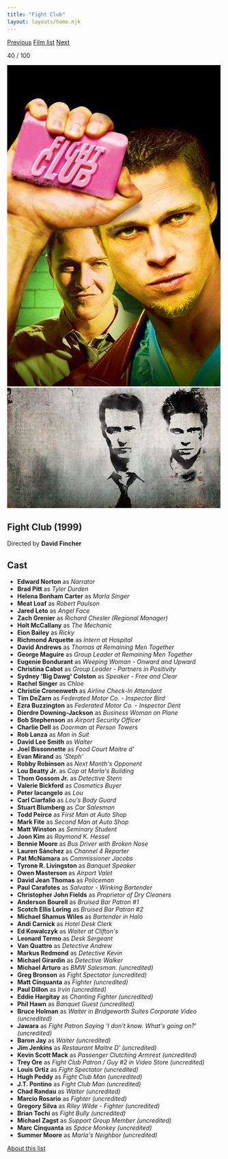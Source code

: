 ```yaml
---
title: "Fight Club"
layout: layouts/home.njk
---
```


<nav class="films">
  <a class="prev" href="../ghost-dog-the-way-of-the-samurai">Previous</a>
  <a href="../">Film list</a>
  <a class="next" href="../the-straight-story">Next</a>
</nav>

<p>40 / 100</p>

<article class="film">
  <img class="poster" src="../films/posters/fight-club.jpg" alt="">
  <img class="backdrop" src="../films/backdrops/fight-club.jpg" alt="">

  <h1>Fight Club (1999)</h1>

  <p class="director">
    Directed by <strong>David Fincher</strong>
  </p>


  <h2>
    Cast
  </h2>
  <ul>
    <li><strong>Edward Norton</strong> as <em>Narrator</em></li>
<li><strong>Brad Pitt</strong> as <em>Tyler Durden</em></li>
<li><strong>Helena Bonham Carter</strong> as <em>Marla Singer</em></li>
<li><strong>Meat Loaf</strong> as <em>Robert Paulson</em></li>
<li><strong>Jared Leto</strong> as <em>Angel Face</em></li>
<li><strong>Zach Grenier</strong> as <em>Richard Chesler (Regional Manager)</em></li>
<li><strong>Holt McCallany</strong> as <em>The Mechanic</em></li>
<li><strong>Eion Bailey</strong> as <em>Ricky</em></li>
<li><strong>Richmond Arquette</strong> as <em>Intern at Hospital</em></li>
<li><strong>David Andrews</strong> as <em>Thomas at Remaining Men Together</em></li>
<li><strong>George Maguire</strong> as <em>Group Leader at Remaining Men Together</em></li>
<li><strong>Eugenie Bondurant</strong> as <em>Weeping Woman - Onward and Upward</em></li>
<li><strong>Christina Cabot</strong> as <em>Group Leader - Partners in Positivity</em></li>
<li><strong>Sydney 'Big Dawg' Colston</strong> as <em>Speaker - Free and Clear</em></li>
<li><strong>Rachel Singer</strong> as <em>Chloe</em></li>
<li><strong>Christie Cronenweth</strong> as <em>Airline Check-In Attendant</em></li>
<li><strong>Tim DeZarn</strong> as <em>Federated Motor Co. - Inspector Bird</em></li>
<li><strong>Ezra Buzzington</strong> as <em>Federated Motor Co. - Inspector Dent</em></li>
<li><strong>Dierdre Downing-Jackson</strong> as <em>Business Woman on Plane</em></li>
<li><strong>Bob Stephenson</strong> as <em>Airport Security Officer</em></li>
<li><strong>Charlie Dell</strong> as <em>Doorman at Person Towers</em></li>
<li><strong>Rob Lanza</strong> as <em>Man in Suit</em></li>
<li><strong>David Lee Smith</strong> as <em>Walter</em></li>
<li><strong>Joel Bissonnette</strong> as <em>Food Court Maitre d'</em></li>
<li><strong>Evan Mirand</strong> as <em>'Steph'</em></li>
<li><strong>Robby Robinson</strong> as <em>Next Month's Opponent</em></li>
<li><strong>Lou Beatty Jr.</strong> as <em>Cop at Marla's Building</em></li>
<li><strong>Thom Gossom Jr.</strong> as <em>Detective Stern</em></li>
<li><strong>Valerie Bickford</strong> as <em>Cosmetics Buyer</em></li>
<li><strong>Peter Iacangelo</strong> as <em>Lou</em></li>
<li><strong>Carl Ciarfalio</strong> as <em>Lou's Body Guard</em></li>
<li><strong>Stuart Blumberg</strong> as <em>Car Salesman</em></li>
<li><strong>Todd Peirce</strong> as <em>First Man at Auto Shop</em></li>
<li><strong>Mark Fite</strong> as <em>Second Man at Auto Shop</em></li>
<li><strong>Matt Winston</strong> as <em>Seminary Student</em></li>
<li><strong>Joon Kim</strong> as <em>Raymond K. Hessel</em></li>
<li><strong>Bennie Moore</strong> as <em>Bus Driver with Broken Nose</em></li>
<li><strong>Lauren Sánchez</strong> as <em>Channel 4 Reporter</em></li>
<li><strong>Pat McNamara</strong> as <em>Commissioner Jacobs</em></li>
<li><strong>Tyrone R. Livingston</strong> as <em>Banquet Speaker</em></li>
<li><strong>Owen Masterson</strong> as <em>Airport Valet</em></li>
<li><strong>David Jean Thomas</strong> as <em>Policeman</em></li>
<li><strong>Paul Carafotes</strong> as <em>Salvator - Winking Bartender</em></li>
<li><strong>Christopher John Fields</strong> as <em>Proprietor of Dry Cleaners</em></li>
<li><strong>Anderson Bourell</strong> as <em>Bruised Bar Patron #1</em></li>
<li><strong>Scotch Ellis Loring</strong> as <em>Bruised Bar Patron #2</em></li>
<li><strong>Michael Shamus Wiles</strong> as <em>Bartender in Halo</em></li>
<li><strong>Andi Carnick</strong> as <em>Hotel Desk Clerk</em></li>
<li><strong>Ed Kowalczyk</strong> as <em>Waiter at Clifton's</em></li>
<li><strong>Leonard Termo</strong> as <em>Desk Sergeant</em></li>
<li><strong>Van Quattro</strong> as <em>Detective Andrew</em></li>
<li><strong>Markus Redmond</strong> as <em>Detective Kevin</em></li>
<li><strong>Michael Girardin</strong> as <em>Detective Walker</em></li>
<li><strong>Michael Arturo</strong> as <em>BMW Salesman. (uncredited)</em></li>
<li><strong>Greg Bronson</strong> as <em>Fight Spectator (uncredited)</em></li>
<li><strong>Matt Cinquanta</strong> as <em>Fighter (uncredited)</em></li>
<li><strong>Paul Dillon</strong> as <em>Irvin (uncredited)</em></li>
<li><strong>Eddie Hargitay</strong> as <em>Chanting Fighter (uncredited)</em></li>
<li><strong>Phil Hawn</strong> as <em>Banquet Guest (uncredited)</em></li>
<li><strong>Bruce Holman</strong> as <em>Waiter in Bridgeworth Suites Corporate Video (uncredited)</em></li>
<li><strong>Jawara</strong> as <em>Fight Patron Saying 'I don't know. What's going on?' (uncredited)</em></li>
<li><strong>Baron Jay</strong> as <em>Waiter (uncredited)</em></li>
<li><strong>Jim Jenkins</strong> as <em>Restaurant Maitre D' (uncredited)</em></li>
<li><strong>Kevin Scott Mack</strong> as <em>Passenger Clutching Armrest (uncredited)</em></li>
<li><strong>Trey Ore</strong> as <em>Fight Club Patron / Guy #2 in Video Store (uncredited)</em></li>
<li><strong>Louis Ortiz</strong> as <em>Fight Spectator (uncredited)</em></li>
<li><strong>Hugh Peddy</strong> as <em>Fight Club Man (uncredited)</em></li>
<li><strong>J.T. Pontino</strong> as <em>Fight Club Man (uncredited)</em></li>
<li><strong>Chad Randau</strong> as <em>Waiter (uncredited)</em></li>
<li><strong>Marcio Rosario</strong> as <em>Fighter (uncredited)</em></li>
<li><strong>Gregory Silva</strong> as <em>Riley Wilde - Fighter (uncredited)</em></li>
<li><strong>Brian Tochi</strong> as <em>Fight Bully (uncredited)</em></li>
<li><strong>Michael Zagst</strong> as <em>Support Group Member (uncredited)</em></li>
<li><strong>Marc Cinquanta</strong> as <em>Space Monkey (uncredited)</em></li>
<li><strong>Summer Moore</strong> as <em>Marla's Neighbor (uncredited)</em></li>
  </ul>
</article>
<footer>
  <a href="../about">About this list</a>
</footer>
